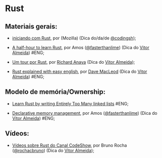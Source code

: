 # Rust
 
## Materiais gerais:
  - [iniciando com Rust](https://developer.mozilla.org/pt-BR/docs/Mozilla/Rust), por (Mozilla) (Dica do/da/de [@codingsh](https://github.com/developerfred));

  - [A half-hour to learn Rust](https://fasterthanli.me/articles/A-half-hour-to-learn-Rust), por Amos ([@fasterthanlime](https://twitter.com/fasterthanlime)) (Dica do [Vitor Almeida](https://mobile.twitter.com/_euEvito)) #ENG;
  

  - [Um tour por Rust](https://tourofrust.com/00_pt-br.html), por [Richard Anaya](https://github.com/richardanaya) (Dica do [Vitor Almeida](https://mobile.twitter.com/_euEvito));
  
  - [Rust explained with easy english](https://github.com/Dhghomon/easy_rust), por [Dave MacLeod](https://mobile.twitter.com/mithridates) (Dica do [Vitor Almeida](https://mobile.twitter.com/_euEvito)) #ENG;

## Modelo de memória/Ownership:
  - [Learn Rust by writing Entirely Too Many linked lists](https://github.com/rust-unofficial/too-many-lists) #ENG;
  
  - [Declarative memory management](https://fasterthanli.me/articles/declarative-memory-management), por Amos ([@fasterthanlime](https://twitter.com/fasterthanlime)) (Dica do [Vitor Almeida](https://mobile.twitter.com/_euEvito)) #ENG;

## Vídeos:
  - [Vídeos sobre Rust do Canal CodeShow](https://www.youtube.com/playlist?list=PLjSf4DcGBdiG33KdOXyJNFT7259hc79Mc), por Bruno Rocha ([@rochacbruno](https://mobile.twitter.com/rochacbruno)) (Dica do [Vitor Almeida](https://mobile.twitter.com/_euEvito));
